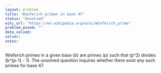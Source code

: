 ```yaml
---
layout: problem
title: "Wieferich primes in base 47"
status: "Unsolved"
wiki_url: "https://en.wikipedia.org/wiki/Wieferich_prime"
problem_posed: ""
date_solved:
solver:
notes:
---
```

Wieferich primes in a given base \(b\) are primes \(p\) such that \(p^2\) divides \(b^{p-1} - 1\). The unsolved question inquires whether there exist any such primes for base 47.